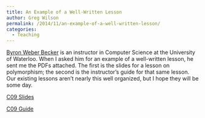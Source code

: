 ```yaml
---
title: An Example of a Well-Written Lesson
author: Greg Wilson
permalink: /2014/11/an-example-of-a-well-written-lesson/
categories:
  - Teaching
---
```

[Byron Weber Becker][1] is an instructor in Computer Science at the University of Waterloo. When I asked him for an example of a well-written lesson, he sent me the PDFs attached. The first is the slides for a lesson on polymorphism; the second is the instructor&#8217;s guide for that same lesson. Our existing lessons aren&#8217;t nearly this well organized, but I hope they will be some day.

[C09 Slides][2]

[C09 Guide][3]

 [1]: https://cs.uwaterloo.ca/~bwbecker/
 [2]: http://files.software-carpentry.org/training-course/2014/11/C09-Slides.pdf
 [3]: http://files.software-carpentry.org/training-course/2014/11/C09-Guide.pdf
